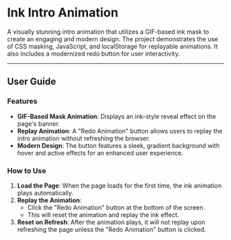 # Ink Intro Animation

A visually stunning intro animation that utilizes a GIF-based ink mask to create an engaging and modern design. The project demonstrates the use of CSS masking, JavaScript, and localStorage for replayable animations. It also includes a modernized redo button for user interactivity.

---

## User Guide

### Features
- **GIF-Based Mask Animation**: Displays an ink-style reveal effect on the page's banner.
- **Replay Animation**: A "Redo Animation" button allows users to replay the intro animation without refreshing the browser.
- **Modern Design**: The button features a sleek, gradient background with hover and active effects for an enhanced user experience.

### How to Use
1. **Load the Page**: When the page loads for the first time, the ink animation plays automatically.
2. **Replay the Animation**:
   - Click the "Redo Animation" button at the bottom of the screen.
   - This will reset the animation and replay the ink effect.
3. **Reset on Refresh**: After the animation plays, it will not replay upon refreshing the page unless the "Redo Animation" button is clicked.
